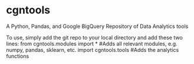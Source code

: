 # cgntools
A Python, Pandas, and Google BigQuery Repository of Data Analytics tools

To use, simply add the git repo to your local directory and add these two lines:
from cgntools.modules import * #Adds all relevant modules, e.g. numpy, pandas, sklearn, etc.
import cgntools.tools #Adds the analytics functions